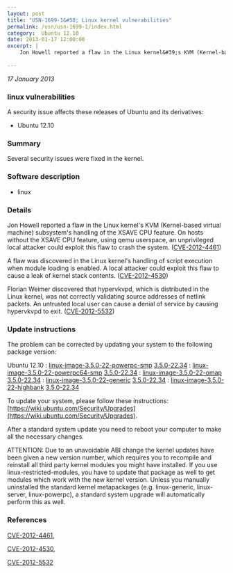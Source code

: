 ```yaml
---
layout: post
title: "USN-1699-1&#58; Linux kernel vulnerabilities"
permalink: /usn/usn-1699-1/index.html
category:  Ubuntu 12.10
date: 2013-01-17 12:00:00
excerpt: |
    Jon Howell reported a flaw in the Linux kernel&#39;s KVM (Kernel-based virtual machine) subsystem&#39;s handling of the XSAVE CPU feature. On hosts without the XSAVE CPU feature, using qemu userspace, an unprivileged local attacker could exploit this flaw to crash the system. ([CVE-2012-4461](http://people.ubuntu.com/~ubuntu-security/cve/CVE-2012-4461))
    
--- 
```

 
 

*17 January 2013*

### linux vulnerabilities

A security issue affects these releases of Ubuntu and its derivatives:

* Ubuntu 12.10

### Summary

Several security issues were fixed in the kernel. 

### Software description

* linux 

### Details

Jon Howell reported a flaw in the Linux kernel&#39;s KVM (Kernel-based virtual machine) subsystem&#39;s handling of the XSAVE CPU feature. On hosts without the XSAVE CPU feature, using qemu userspace, an unprivileged local attacker could exploit this flaw to crash the system. ([CVE-2012-4461](http://people.ubuntu.com/~ubuntu-security/cve/CVE-2012-4461))

A flaw was discovered in the Linux kernel&#39;s handling of script execution when module loading is enabled. A local attacker could exploit this flaw to cause a leak of kernel stack contents. ([CVE-2012-4530](http://people.ubuntu.com/~ubuntu-security/cve/CVE-2012-4530))

Florian Weimer discovered that hypervkvpd, which is distributed in the Linux kernel, was not correctly validating source addresses of netlink packets. An untrusted local user can cause a denial of service by causing hypervkvpd to exit. ([CVE-2012-5532](http://people.ubuntu.com/~ubuntu-security/cve/CVE-2012-5532)) 

### Update instructions

The problem can be corrected by updating your system to the following package version:

Ubuntu 12.10
 : [linux-image-3.5.0-22-powerpc-smp](https://launchpad.net/ubuntu/+source/linux) <span> [3.5.0-22.34](https://launchpad.net/ubuntu/+source/linux/3.5.0-22.34) </span> 
 : [linux-image-3.5.0-22-powerpc64-smp](https://launchpad.net/ubuntu/+source/linux) <span> [3.5.0-22.34](https://launchpad.net/ubuntu/+source/linux/3.5.0-22.34) </span> 
 : [linux-image-3.5.0-22-omap](https://launchpad.net/ubuntu/+source/linux) <span> [3.5.0-22.34](https://launchpad.net/ubuntu/+source/linux/3.5.0-22.34) </span> 
 : [linux-image-3.5.0-22-generic](https://launchpad.net/ubuntu/+source/linux) <span> [3.5.0-22.34](https://launchpad.net/ubuntu/+source/linux/3.5.0-22.34) </span> 
 : [linux-image-3.5.0-22-highbank](https://launchpad.net/ubuntu/+source/linux) <span> [3.5.0-22.34](https://launchpad.net/ubuntu/+source/linux/3.5.0-22.34) </span> 

To update your system, please follow these instructions: [https://wiki.ubuntu.com/Security/Upgrades](https://wiki.ubuntu.com/Security/Upgrades).

After a standard system update you need to reboot your computer to make all the necessary changes.

ATTENTION: Due to an unavoidable ABI change the kernel updates have been given a new version number, which requires you to recompile and reinstall all third party kernel modules you might have installed. If you use linux-restricted-modules, you have to update that package as well to get modules which work with the new kernel version. Unless you manually uninstalled the standard kernel metapackages (e.g. linux-generic, linux-server, linux-powerpc), a standard system upgrade will automatically perform this as well. 

### References

 
 [CVE-2012-4461](http://people.ubuntu.com/~ubuntu-security/cve/CVE-2012-4461), 

 [CVE-2012-4530](http://people.ubuntu.com/~ubuntu-security/cve/CVE-2012-4530), 

 [CVE-2012-5532](http://people.ubuntu.com/~ubuntu-security/cve/CVE-2012-5532)
 

